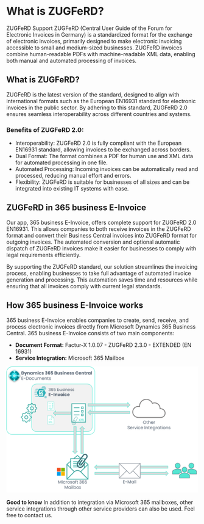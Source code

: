 # What is ZUGFeRD?

ZUGFeRD Support
ZUGFeRD (Central User Guide of the Forum for Electronic Invoices in Germany) is a standardized format for the exchange of electronic invoices, primarily designed to make electronic invoicing accessible to small and medium-sized businesses. ZUGFeRD invoices combine human-readable PDFs with machine-readable XML data, enabling both manual and automated processing of invoices.

## What is ZUGFeRD?
ZUGFeRD is the latest version of the standard, designed to align with international formats such as the European EN16931 standard for electronic invoices in the public sector. By adhering to this standard, ZUGFeRD 2.0 ensures seamless interoperability across different countries and systems.

### Benefits of ZUGFeRD 2.0:
* Interoperability: ZUGFeRD 2.0 is fully compliant with the European EN16931 standard, allowing invoices to be exchanged across borders.
* Dual Format: The format combines a PDF for human use and XML data for automated processing in one file.
* Automated Processing: Incoming invoices can be automatically read and processed, reducing manual effort and errors.
* Flexibility: ZUGFeRD is suitable for businesses of all sizes and can be integrated into existing IT systems with ease.

## ZUGFeRD in 365 business E-Invoice
Our app, 365 business E-Invoice, offers complete support for ZUGFeRD 2.0 EN16931. This allows companies to both receive invoices in the ZUGFeRD format and convert their Business Central invoices into ZUGFeRD format for outgoing invoices. The automated conversion and optional automatic dispatch of ZUGFeRD invoices make it easier for businesses to comply with legal requirements efficiently.

By supporting the ZUGFeRD standard, our solution streamlines the invoicing process, enabling businesses to take full advantage of automated invoice generation and processing. This automation saves time and resources while ensuring that all invoices comply with current legal standards.

## How 365 business E-Invoice works

365 business E-Invoice enables companies to create, send, receive, and process electronic invoices directly from Microsoft Dynamics 365 Business Central. 365 business E-Invoice consists of two main components:

 - **Document Format:** Factur-X 1.0.07 - ZUGFeRD 2.3.0 - EXTENDED (EN 16931)
 - **Service Integration:** Microsoft 365 Mailbox

![365 business E-Invoice Overview](/assets/images/365-business-e-invoice/e-invoice-overview_en-US.png)

<div class="alert alert-notice">
    <i class="fa-light fa-hand-point-up fa-lg"></i>
    <strong>Good to know</strong> In addition to integration via Microsoft 365 mailboxes, other service integrations through other service providers can also be used. Feel free to contact us.
</div>
